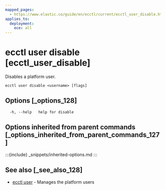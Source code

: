 ```yaml
---
mapped_pages:
  - https://www.elastic.co/guide/en/ecctl/current/ecctl_user_disable.html
applies_to:
  deployment:
    ece: all
---
```


# ecctl user disable [ecctl_user_disable]

Disables a platform user.

```
ecctl user disable <username> [flags]
```


## Options [_options_128]

```
  -h, --help   help for disable
```


## Options inherited from parent commands [_options_inherited_from_parent_commands_127]

:::{include} _snippets/inherited-options.md
:::


## See also [_see_also_128]

* [ecctl user](/reference/ecctl_user.md) - Manages the platform users

